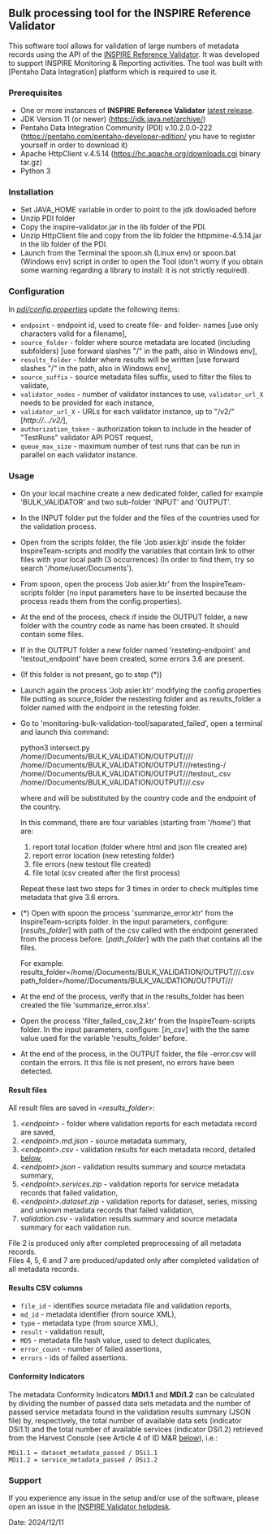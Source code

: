 ## Bulk processing tool for the INSPIRE Reference Validator
This software tool allows for validation of large numbers of metadata records using the API of the [INSPIRE Reference Validator](https://inspire.ec.europa.eu/validator/about/). It was developed to support INSPIRE Monitoring & Reporting activities. The tool was built with [Pentaho Data Integration] platform which is required to use it.

### Prerequisites
- One or more instances of **INSPIRE Reference Validator** [latest release](https://github.com/inspire-eu-validation/community/releases/latest). 
- JDK Version 11 (or newer) (https://jdk.java.net/archive/)
- Pentaho Data Integration Community (PDI) v.10.2.0.0-222 (https://pentaho.com/pentaho-developer-edition/ you have to register yourself in order to download it)
- Apache HttpClient  v.4.5.14 (https://hc.apache.org/downloads.cgi binary tar.gz)
- Python 3

### Installation 
- Set JAVA_HOME variable in order to point to the jdk dowloaded before 
- Unzip PDI folder 
- Copy the inspire-validator.jar in the lib folder of the PDI.
- Unzip HttpClient file and copy from the lib folder the httpmime-4.5.14.jar in the lib folder of the PDI.
- Launch from the Terminal the spoon.sh (Linux env) or spoon.bat (Windows env) script in order to open the Tool (don't worry if you obtain some warning regarding a library to install: it is not strictly required).


### Configuration
In [*pdi/config.properties*](pdi/config.properties) update the following items:
- `endpoint` - endpoint id, used to create file- and folder- names [use only characters valid for a filename],
- `source_folder` - folder where source metadata are located (including subfolders) [use forward slashes "/" in the path, also in Windows env],
- `results_folder` - folder where results will be written [use forward slashes "/" in the path, also in Windows env],
- `source_suffix` - source metadata files suffix, used to filter the files to validate,
- `validator_nodes` - number of validator instances to use, `validator_url_X` needs to be provided for each instance,
- `validator_url_X` - URLs for each validator instance, up to "/v2/" [*http://.../v2/*],
- `authorization_token` - authorization token to include in the header of "TestRuns" validator API POST request,
- `queue_max_size` - maximum number of test runs that can be run in parallel on each validator instance.

### Usage
- On your local machine create a new dedicated folder, called for example 'BULK_VALIDATOR' and two sub-folder 'INPUT' and 'OUTPUT'. 

- In the INPUT folder put the folder and the files of the countries used for the validation process.

- Open from the scripts folder, the file 'Job asier.kjb' inside the folder InspireTeam-scripts and modify the variables that contain link to other files with your local path (3 occurrences) (In order to find them, try so search '/home/user/Documents').

- From spoon, open the process 'Job asier.ktr' from the InspireTeam-scripts folder (no input parameters have to be inserted because the process reads them from the config.properties). 

- At the end of the process, check if inside the OUTPUT folder, a new folder with the country code as name has been created. It should contain some files. 

- If in the OUTPUT folder a new folder named 'resteting-endpoint' and 'testout_endpoint' have been created, some errors 3.6 are present.

- (If this folder is not present, go to step (*))

- Launch again the process 'Job asier.ktr' modifying the config.properties file putting as source_folder the restesting folder and as results_folder a folder named with the endpoint in the retesting folder. 

- Go to 'monitoring-bulk-validation-tool/saparated_failed', open a terminal and launch this command:
  
  python3 intersect.py /home/<user>/Documents/BULK_VALIDATION/OUTPUT/<coutrycode>/<endpoint>/<endpoint>/ /home/<user>/Documents/BULK_VALIDATION/OUTPUT/<coutrycode>/<endpoint>/retesting-<endpoint>/ /home/<user>/Documents/BULK_VALIDATION/OUTPUT/<coutrycode>/<endpoint>/testout_<endpoint>.csv /home/<user>/Documents/BULK_VALIDATION/OUTPUT/<coutrycode>/<endpoint>/<endpoint>.csv
  
  where <countrycode> and <endpoint> will be substituted by the country code and the endpoint of the country.

  In this command, there are four variables (starting from '/home') that are:
  1) report total location (folder where html and json file created are)
  2) report error location (new retesting folder)
  3) file errors (new testout file created)
  4) file total (csv created after the first process)

  Repeat these last two steps for 3 times in order to check multiples time metadata that give 3.6 errors.

- (*) Open with spoon the process 'summarize_error.ktr' from the InspireTeam-scripts folder. In the input parameters, configure:
  [*results_folder*] with path of the csv called with the endpoint generated from the process before.
  [*path_folder*] with the path that contains all the files.

  For example:
  results_folder=/home/<user>/Documents/BULK_VALIDATION/OUTPUT/<coutrycode>/<endpoint>/<endpoint>.csv
  path_folder=/home/<user>/Documents/BULK_VALIDATION/OUTPUT/<coutrycode>/<endpoint>/

- At the end of the process, verify that in the results_folder has been created the file 'summarize_error.xlsx'. 

- Open the process 'filter_failed_csv_2.ktr' from the InspireTeam-scripts folder. In the input parameters, configure:
  [*in_csv*] with the the same value used for the variable 'results_folder' before.

- At the end of the process, in the OUTPUT folder, the file <endpoint>-error.csv will contain the errors. It this file is not present, no errors have been detected.


#### Result files
All result files are saved in *\<results_folder\>*:
1. *\<endpoint\>* - folder where validation reports for each metadata record are saved,
2. *\<endpoint\>.md.json* - source metadata summary,
3. *\<endpoint\>.csv* - validation results for each metadata record, detailed [below](#results-csv-columns),
4. *\<endpoint\>.json* - validation results summary and source metadata summary,
5. *\<endpoint\>.services.zip* - validation reports for service metadata records that failed validation,
6. *\<endpoint\>.dataset.zip* - validation reports for dataset, series, missing and unkown metadata records that failed validation,
7. *validation.csv* - validation results summary and source metadata summary for each validation run.

File 2 is produced only after completed preprocessing of all metadata records.  
Files 4, 5, 6 and 7 are produced/updated only after completed validation of all metadata records.

#### Results CSV columns
- `file_id` - identifies source metadata file and validation reports,
- `md_id` - metadata identifier (from source XML),
- `type` - metadata type (from source XML),
- `result` - validation result,
- `MD5` - metadata file hash value, used to detect duplicates,
- `error_count` - number of failed assertions,
- `errors` - ids of failed assertions.

#### Conformity Indicators
The metadata Conformity Indicators **MDi1.1** and **MDi1.2** can be calculated by dividing the number of passed data sets metadata and the number of passed service metadata found in the validation results summary (JSON file) by, respectively, the total number of available data sets (indicator DSi1.1) and the total number of available services (indicator DSi1.2) retrieved from the Harvest Console (see Article 4 of ID M&R [below](#external-document-references)), i.e.:
```
MDi1.1 = dataset_metadata_passed / DSi1.1
MDi1.2 = service_metadata_passed / DSi1.2
```

### Support
If you experience any issue in the setup and/or use of the software, please open an issue in the [INSPIRE Validator helpdesk](https://github.com/inspire-eu-validation/community/issues/new/choose).


Date: 2024/12/11
